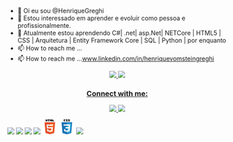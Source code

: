 - 👋 Oi eu sou  @HenriqueGreghi
- 👀 Estou interessado em aprender e evoluir como pessoa e profissionalmente.
- 🌱 Atualmente estou aprendendo C#| .net| asp.Net| NETCore | HTML5 | CSS | Arquitetura | Entity Framework Core | SQL | Python | por enquanto
- 📫 How to reach me 
...
- 📫 How to reach me ...www.linkedin.com/in/henriquevomsteingreghi

<div align="center">
  <a href="https://github.com/HenriqueGreghi">
  <img height="180em" src="https://github-readme-stats.vercel.app/api?username=HenriqueGreghi&show_icons=true&theme=dark&include_all_commits=true&count_private=true"/>
  <img height="180em" src="https://github-readme-stats.vercel.app/api/top-langs/?username=HenriqueGreghi&layout=compact&langs_count=7&theme=dark"/>
</div>


<h3 align="center">Connect with me:</h3>

<p align="center">
  <a href="https://www.linkedin.com/in/renanflow/">
    <img src="https://img.shields.io/badge/-LinkedIn-blue?style=for-the-badge&logo=Linkedin&logoColor=white&link=https://www.linkedin.com/in/HenriqueGreghi/">
  </a>

  <a href="mailto:henriquevsg@gmail.com">
    <img src="https://img.shields.io/badge/-Gmail-f4f4f4?style=for-the-badge&labelColor=f4f4f4&logo=gmail&logoColor=D14836&link=mailto:henriquevsg@gmail.com/">
    
    
    
<p>  

<code><a href="https://docs.microsoft.com/pt-br/users/HenriqueGreghi/challenges" target="_blank"><img src="https://cdn.icon-icons.com/icons2/2415/PNG/512/csharp_original_logo_icon_146578.png" height="40px"></a></code>
<code><a href="https://docs.microsoft.com/pt-br/users/HenriqueGreghi/challenges" target="_blank"><img src="https://upload.wikimedia.org/wikipedia/commons/thumb/e/ee/.NET_Core_Logo.svg/1200px-.NET_Core_Logo.svg.png" height="40px"></a></code>
<code><a href="https://docs.microsoft.com/pt-br/aspnet/core/?view=aspnetcore-5.0" target="_blank"><img src="https://th.bing.com/th/id/R.7f45fd721eb031819b1f3e0f160692b0?rik=czZMm6lX51OA6w&riu=http%3a%2f%2fgetcodify.com%2fwp-content%2fuploads%2f2016%2f07%2fasp.net-border.png&ehk=kA7WjiYUt6dhQQJxOLuM3O0H7IZqJiucuMBndmC7zYw%3d&risl=&pid=ImgRaw&r=0" height="40px"></a></code>
<code><a href="https://docs.microsoft.com/en-us/sql/?view=sql-server-ver15" target="_blank"><img src="https://cdn.freebiesupply.com/logos/large/2x/microsoft-sql-server-logo-png-transparent.png" height="40px"></a></code>
<code><a href="https://developer.mozilla.org/pt-BR/docs/Web/HTML"><img src="https://raw.githubusercontent.com/devicons/devicon/master/icons/html5/html5-original-wordmark.svg" height="35px"></a></code>
<code><a href="https://developer.mozilla.org/pt-BR/docs/Web/CSS"><img src="https://raw.githubusercontent.com/devicons/devicon/master/icons/css3/css3-original-wordmark.svg" height="35px"></a></code>
<code><a href="https://www.mysql.com/"><img src="https://www.mysql.com/common/logos/logo-mysql-170x115.png" height="35px"></a></code>


